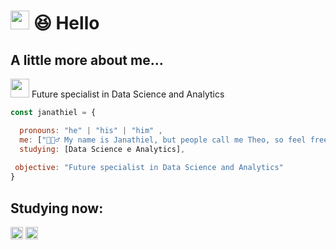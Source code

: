 # <img src="https://media.giphy.com/media/hvRJCLFzcasrR4ia7z/giphy.gif" width="30"> 😆 Hello

<h2>A little more about me...</h2>
 
<p><img src="https://media.giphy.com/media/WUlplcMpOCEmTGBtBW/giphy.gif" width="30">  Future specialist in Data Science and Analytics <p>
  
```javascript
const janathiel = {

  pronouns: "he" | "his" | "him" ,
  me: ["🙋🏽‍♂️ My name is Janathiel, but people call me Theo, so feel free to choose"],
  studying: [Data Science e Analytics],
  
 objective: "Future specialist in Data Science and Analytics"
}
```

<h2> Studying now: </h2>
 
  <code><img height="20" src="https://img.shields.io/badge/Python-F7DF2E?style=for-the-badge&logo=python&logoColor=black"></code>
  <code><img height="20" src="https://img.shields.io/badge/Sql-CC0000?style=for-the-badge&logo=Sql&logoColor=white"></code>
